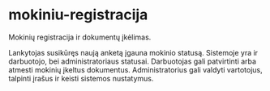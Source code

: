# mokiniu-registracija
Mokinių registracija ir dokumentų įkėlimas.

Lankytojas susikūręs naują anketą įgauna mokinio statusą. Sistemoje yra ir darbuotojo, bei administratoriaus statusai. Darbuotojas gali patvirtinti arba atmesti mokinių įkeltus dokumentus. Administratorius gali valdyti vartotojus, talpinti įrašus ir keisti sistemos nustatymus.
